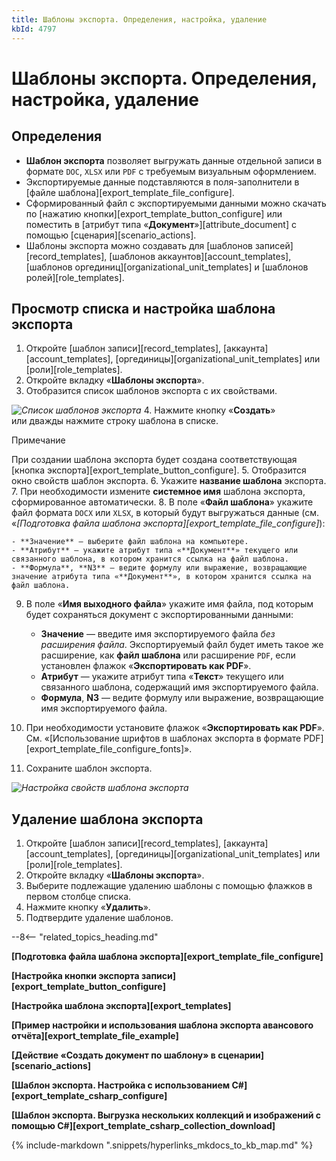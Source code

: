 ```yaml
---
title: Шаблоны экспорта. Определения, настройка, удаление
kbId: 4797
---
```


# Шаблоны экспорта. Определения, настройка, удаление

## Определения

- **Шаблон экспорта** позволяет выгружать данные отдельной записи в формате `DOC`, `XLSX` или `PDF` с требуемым визуальным оформлением.
- Экспортируемые данные подставляются в поля-заполнители в [файле шаблона][export_template_file_configure].
- Сформированный файл с экспортируемыми данными можно скачать по [нажатию кнопки][export_template_button_configure] или поместить в [атрибут типа «**Документ**»][attribute_document] с помощью [сценария][scenario_actions].
- Шаблоны экспорта можно создавать для [шаблонов записей][record_templates], [шаблонов аккаунтов][account_templates], [шаблонов оргединиц][organizational_unit_templates] и [шаблонов ролей][role_templates].

## Просмотр списка и настройка шаблона экспорта

1. Откройте [шаблон записи][record_templates], [аккаунта][account_templates], [оргединицы][organizational_unit_templates] или [роли][role_templates].
2. Откройте вкладку «**Шаблоны экспорта**».
3. Отобразится список шаблонов экспорта с их свойствами.

_![Список шаблонов экспорта](https://kb.comindware.ru/assets/export_template_list.png)_
4. Нажмите кнопку «**Создать**» или дважды нажмите строку шаблона в списке.

Примечание

При создании шаблона экспорта будет создана соответствующая [кнопка экспорта][export_template_button_configure].
5. Отобразится окно свойств шаблон экспорта.
6. Укажите **название шаблона** экспорта.
7. При необходимости измените **системное имя** шаблона экспорта, сформированное автоматически.
8. В поле «**Файл шаблона**» укажите файл формата `DOCX` или `XLSX`, в который будут выгружаться данные (см. «*[Подготовка файла шаблона экспорта][export_template_file_configure]*):

    - **Значение** — выберите файл шаблона на компьютере.
    - **Атрибут** — укажите атрибут типа «**Документ**» текущего или связанного шаблона, в котором хранится ссылка на файл шаблона.
    - **Формула**, **N3** — ведите формулу или выражение, возвращающие значение атрибута типа «**Документ**», в котором хранится ссылка на файл шаблона.
9. В поле «**Имя выходного файла**» укажите имя файла, под которым будет сохраняться документ с экспортированными данными:

    - **Значение** — введите имя экспортируемого файла *без расширения файла*. Экспортируемый файл будет иметь такое же расширение, как **файл шаблона** или расширение `PDF`, если установлен флажок «**Экспортировать как PDF**».
    - **Атрибут** — укажите атрибут типа «**Текст**» текущего или связанного шаблона, содержащий имя экспортируемого файла.
    - **Формула**, **N3** — ведите формулу или выражение, возвращающие имя экспортируемого файла.
10. При необходимости установите флажок «**Экспортировать как PDF**». См. «[Использование шрифтов в шаблонах экспорта в формате PDF][export_template_file_configure_fonts]».
11. Сохраните шаблон экспорта.

_![Настройка свойств шаблона экспорта](https://kb.comindware.ru/assets/export_template_configure.png)_

## Удаление шаблона экспорта

1. Откройте [шаблон записи][record_templates], [аккаунта][account_templates], [оргединицы][organizational_unit_templates] или [роли][role_templates].
2. Откройте вкладку «**Шаблоны экспорта**».
3. Выберите подлежащие удалению шаблоны с помощью флажков в первом столбце списка.
4. Нажмите кнопку «**Удалить**».
5. Подтвердите удаление шаблонов.

--8<-- "related_topics_heading.md"

**[Подготовка файла шаблона экспорта][export_template_file_configure]**

**[Настройка кнопки экспорта записи][export_template_button_configure]**

**[Настройка шаблона экспорта][export_templates]**

**[Пример настройки и использования шаблона экспорта авансового отчёта][export_template_file_example]**

**[Действие «Создать документ по шаблону» в сценарии][scenario_actions]**

**[Шаблон экспорта. Настройка с использованием C#][export_template_csharp_configure]**

**[Шаблон экспорта. Выгрузка нескольких коллекций и изображений с помощью C#][export_template_csharp_collection_download]**

{% include-markdown ".snippets/hyperlinks_mkdocs_to_kb_map.md" %}

